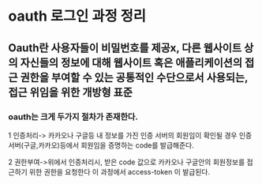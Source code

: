 # oauth 로그인 과정 정리

## Oauth란 사용자들이 비밀번호를 제공x, 다른 웹사이트 상의 자신들의 정보에 대해 웹사이트 혹은 애플리케이션의 접근 권한을 부여할 수 있는 공통적인 수단으로서 사용되는, 접근 위임을 위한 개방형 표준
### oauth는 크게 두가지 절차가 존재한다.
1 인증처리-> 카카오나 구글등 내 정보를 가진 인증 서버의 회원임이 확인될 경우 인증서버(구글,카카오)등에서 회원임을 증명하는 code를 발급해준다.

2 권한부여->위에서 인증처리시, 받은 code 값으로 카카오나 구글안의 회원정보를 접근하기 위한 권한을 요청한다 이 과정에서 access-token 이 발급된다.
